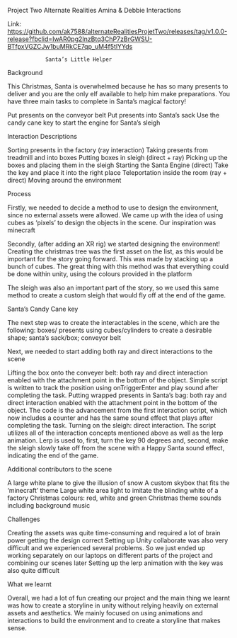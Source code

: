 Project Two
Alternate Realities
Amina & Debbie
Interactions

Link: https://github.com/ak7588/alternateRealitiesProjetTwo/releases/tag/v1.0.0-release?fbclid=IwAR0pg2InzBtq3ChP7zBrGWSU-BTfpxVGZCJw1buMRkCE7qp_uM4f5tlYYds

				Santa’s Little Helper

Background

This Christmas, Santa is overwhelmed because he has so many presents to deliver and you are the only elf available to help him make preparations. You have three main tasks to complete in Santa’s magical factory!

Put presents on the conveyor belt
Put presents into Santa’s sack
Use the candy cane key to start the engine for Santa’s sleigh

Interaction Descriptions

Sorting presents in the factory (ray interaction)
Taking presents from treadmill and into boxes
 Putting boxes in sleigh (direct + ray)
 Picking up the boxes and placing them in the sleigh
 Starting the Santa Engine (direct)
 Take the key and place it into the right place
 Teleportation inside the room (ray + direct)
 Moving around the environment

Process

Firstly, we needed to decide a method to use to design the environment, since no external assets were allowed. We came up with the idea of using cubes as ‘pixels’ to design the objects in the scene. Our inspiration was minecraft


Secondly, (after adding an XR rig) we started designing the environment! Creating the christmas tree was the first asset on the list, as this would be important for the story going forward. This was made by stacking up a bunch of cubes. The great thing with this method was that everything could be done within unity, using the colours provided in the platform





The sleigh was also an important part of the story, so we used this same method to create a custom sleigh that would fly off at the end of the game.



Santa’s Candy Cane key



The next step was to create the interactables in the scene, which are the following: boxes/ presents using cubes/cylinders to create a desirable shape; santa’s sack/box; conveyor belt



Next, we needed to start adding both ray and direct interactions to the scene

Lifting the box onto the conveyer belt: both ray and direct interaction enabled with the attachment point in the bottom of the object. Simple script is written to track the position using onTriggerEnter and play sound after completing the task.
Putting wrapped presents in Santa’s bag: both ray and direct interaction enabled with the attachment point in the bottom of the object. The code is the advancement from the first interaction script, which now includes a counter and has the same sound effect that plays after completing the task.
Turning on the sleigh: direct interaction. The script utilizes all of the interaction concepts mentioned above as well as the lerp animation. Lerp is used to, first, turn the key 90 degrees and, second, make the sleigh slowly take off from the scene with a Happy Santa sound effect, indicating the end of the game.

Additional contributors to the scene

A large white plane to give the illusion of snow
A custom skybox that fits the ‘minecraft’ theme
Large white area light to imitate the blinding white of a factory
Christmas colours: red, white and green
Christmas theme sounds including background music

Challenges

Creating the assets was quite time-consuming and required a lot of brain power getting the design correct
Setting up Unity collaborate was also very difficult and we experienced several problems. So we just ended up working separately on our laptops on different parts of the project and combining our scenes later
Setting up the lerp animation with the key was also quite difficult

What we learnt

Overall, we had a lot of fun creating our project and the main thing we learnt was how to create a storyline in unity without relying heavily on external assets and aesthetics. We mainly focused on using animations and interactions to build the environment and to create a storyline that makes sense.


